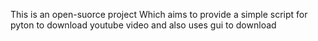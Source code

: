 This is an open-suorce project Which aims to provide a simple script for pyton to download youtube video and also uses gui to download
